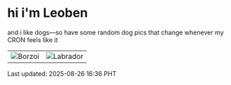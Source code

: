 # hi i'm Leoben

and i like dogs—so have some random dog pics that change whenever my CRON feels like it

|  |  |
|--------|----------|
| ![Borzoi](https://random-dog-vercel.vercel.app/api/random-borzoi?v=1756197390) | ![Labrador](https://random-dog-vercel.vercel.app/api/random-labrador?v=1756197390) |

Last updated: 2025-08-26 16:36 PHT

